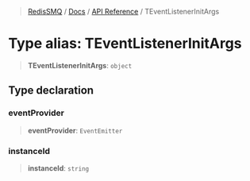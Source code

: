 >[RedisSMQ](../../../README.md) / [Docs](../../README.md) / [API Reference](../README.md) / TEventListenerInitArgs

# Type alias: TEventListenerInitArgs

> **TEventListenerInitArgs**: `object`

## Type declaration

### eventProvider

> **eventProvider**: `EventEmitter`

### instanceId

> **instanceId**: `string`

